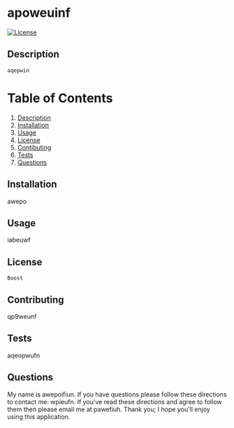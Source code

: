 
  # apoweuinf

  [![License](https://img.shields.io/badge/License-Boost_1.0-lightblue.svg)](https://www.boost.org/LICENSE_1_0.txt)
  ## Description 
    aqepwin


  # Table of Contents

  1. [Description](#Description)
  2. [Installation](#Installation)
  3. [Usage](#Usage)
  4. [License](#License)
  5. [Contibuting](#Contributing)
  6. [Tests](#Tests)
  7. [Questions](#Questions)

  ## Installation

  awepo

  ## Usage
  iabeuwf

  ## License
    Boost

  ## Contributing
  qp9weunf

  ## Tests
  aqeopwufn

  ## Questions
  My name is awepoifiun. If you have questions please follow these directions to contact me: wpieufn. If you've read these directions and agree to follow them then please email me at pawefiuh. Thank you; I hope you'll enjoy using this application.
  
